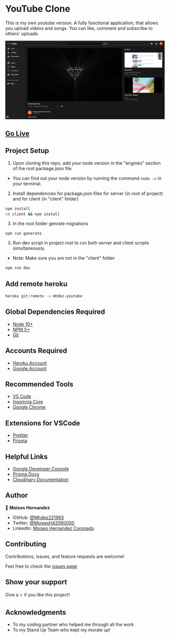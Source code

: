 # YouTube Clone

This is my own youtube version. A fully functional application, that allows you upload videos and songs.
You can like, comment and subscribe to others' uploads

![project image](project.PNG)

## [Go Live](https://mhdez-youtube.herokuapp.com/)

## Project Setup

1. Upon cloning this repo, add your node version in the "engines" section of the root package.json file.

- You can find out your node version by running the command `node -v` in your terminal.

2. Install dependencies for package.json files for server (in root of project) and for client (in "client" folder)

```bash
npm install
cd client && npm install
```

3. In the root folder genrate migrations

```
npm run generate
```

3. Run dev script in project root to run both server and client scripts simultaneously.

- Note: Make sure you are not in the "client" folder

```bash
npm run dev
```

## Add remote heroku

```bash
heroku git:remote -a mhdez-youtube
```

## Global Dependencies Required

- [Node 10+](https://node.js.org)
- [NPM 5+](https://node.js.org)
- [Git](https://git-scm.com/)

## Accounts Required

- [Heroku Account](https://signup.heroku.com/)
- [Google Account](https://accounts.google.com/signup/v2/webcreateaccount?service=mail)

## Recommended Tools

- [VS Code](https://code.visualstudio.com)
- [Insomnia Core](https://insomnia.rest/)
- [Google Chrome](https://www.google.com/chrome/)

## Extensions for VSCode

- [Prettier](https://marketplace.visualstudio.com/items?itemName=esbenp.prettier-vscode)
- [Prisma](https://marketplace.visualstudio.com/items?itemName=Prisma.prisma)

## Helpful Links

- [Google Developer Console](https://console.developers.google.com/)
- [Prisma Docs](https://prisma.io)
- [Cloudinary Documentation](https://cloudinary.com/documentation/)

## Author

👤 **Moises Hernandez**

- GitHub: [@Mhdez221993](https://github.com/Mhdez221993)
- Twitter: [@MoisesH42060050](https://twitter.com/MoisesH42060050)
- LinkedIn: [Moises Hernandez Coronado](https://www.linkedin.com/in/moises-hernandez-9bbb17145/)

## Contributing

Contributions, issues, and feature requests are welcome!

Feel free to check the [issues page](https://github.com/Mhdez221993/youtube/issues)

## Show your support

Give a ⭐️ if you like this project!

## Acknowledgments

- To my coding partner who helped me through all the work
- To my Stand Up Team who kept my morale up!

